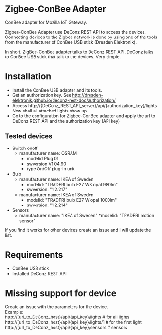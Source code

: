 # Zigbee-ConBee Adapter

ConBee adapter for Mozilla IoT Gateway.

Zigbee-ConBee Adapter use DeConz REST API to access the devices. Connecting devices to the Zigbee network is done by using one of the tools from the manufacturer of ConBee USB stick (Dresden Elektronik).

In short. ZigBee-ConBee adapter talks to DeConz REST API. DeConz talks to ConBee USB stick that talk to the devices. Very simple.

# Installation
* Install the ConBee USB adapter and its tools.
* Get an authorization key. See  http://dresden-elektronik.github.io/deconz-rest-doc/authorization/
* Access http://{DeConz_REST_API_server}/api/{authorization_key}/lights Now shall all attached lights show up
* Go to the configuration for Zigbee-ConBee adapter and apply the url to DeConz REST API and the authorization key  (API key)

## Tested devices

* Switch onoff
  * manufacturer name: OSRAM
	* modelid Plug 01
    * swversion V1.04.90
    * type On/Off plug-in unit
* Bulb
  * manufacturer name: IKEA of Sweden
    * modelid: "TRADFRI bulb E27 WS opal 980lm"
    * swversion: "1.2.217"
  * manufacturer name: IKEA of Sweden
    * modelid: "TRADFRI bulb E27 W opal 1000lm"
    * swversion: "1.2.214"
* Sensors
  * manufacturer name: "IKEA of Sweden"
    *modelid: "TRADFRI motion sensor"

If you find it works for other devices create an issue and I will update the list.

# Requirements

* ConBee USB stick
* Installed DeConz REST API

# Missing support for device
Create an issue with the parameters for the device.  
Example:  
http://{url_to_DeConz_host}/api/{api_key}/lights    # for all lights  
http://{url_to_DeConz_host}/api/{api_key}/lights/1  # for the first light  
http://{url_to_DeConz_host}/api/{api_key}/sensors   # sensors
